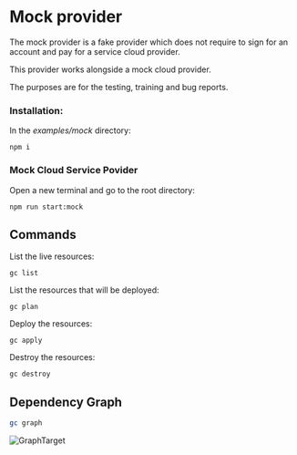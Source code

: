 # Mock provider

The mock provider is a fake provider which does not require to sign for an account and pay for a service cloud provider.

This provider works alongside a mock cloud provider.

The purposes are for the testing, training and bug reports.

### Installation:

In the _examples/mock_ directory:

```
npm i
```

### Mock Cloud Service Povider

Open a new terminal and go to the root directory:

```
npm run start:mock
```

## Commands

List the live resources:

```
gc list
```

List the resources that will be deployed:

```
gc plan
```

Deploy the resources:

```
gc apply
```

Destroy the resources:

```
gc destroy
```

## Dependency Graph

```sh
gc graph
```

![GraphTarget](diagram-target.svg)
